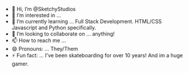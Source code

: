 - 👋 Hi, I’m @SketchyStudios
- 👀 I’m interested in ...
- 🌱 I’m currently learning ... Full Stack Development. HTML/CSS Javascript and Python specifically.
- 💞️ I’m looking to collaborate on ... anything!
- 📫 How to reach me ... 
- 😄 Pronouns: ... They/Them
- ⚡ Fun fact: ... I've been skateboarding for over 10 years! And im a huge gamer.

<!---
SketchyStudios/SketchyStudios is a ✨ special ✨ repository because its `README.md` (this file) appears on your GitHub profile.
You can click the Preview link to take a look at your changes.
--->
